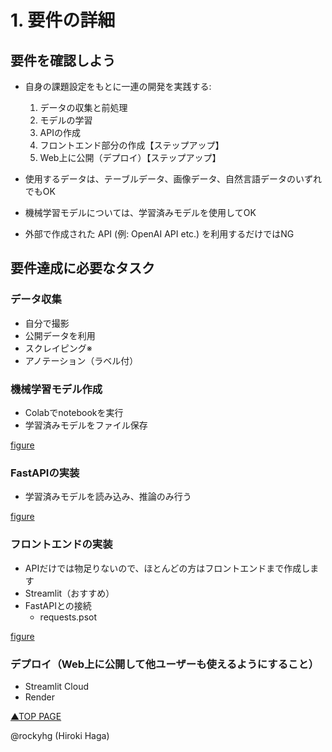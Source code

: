 # 1. 要件の詳細

## 要件を確認しよう
- 自身の課題設定をもとに一連の開発を実践する:
  1. データの収集と前処理
  2. モデルの学習
  3. APIの作成
  4. フロントエンド部分の作成【ステップアップ】
  5. Web上に公開（デプロイ）【ステップアップ】

- 使用するデータは、テーブルデータ、画像データ、自然言語データのいずれでもOK

- 機械学習モデルについては、学習済みモデルを使用してOK

- 外部で作成された API (例: OpenAI API etc.) を利用するだけではNG

## 要件達成に必要なタスク
### データ収集
- 自分で撮影
- 公開データを利用
- スクレイピング※
- アノテーション（ラベル付）

### 機械学習モデル作成
- Colabでnotebookを実行
- 学習済みモデルをファイル保存

[figure]()

### FastAPIの実装
- 学習済みモデルを読み込み、推論のみ行う

[figure]()

### フロントエンドの実装
- APIだけでは物足りないので、ほとんどの方はフロントエンドまで作成します
- Streamlit（おすすめ）
- FastAPIとの接続
  - requests.psot

[figure]()

### デプロイ（Web上に公開して他ユーザーも使えるようにすること）
- Streamlit Cloud
- Render


[▲TOP PAGE](./README.md)

@rockyhg (Hiroki Haga)
